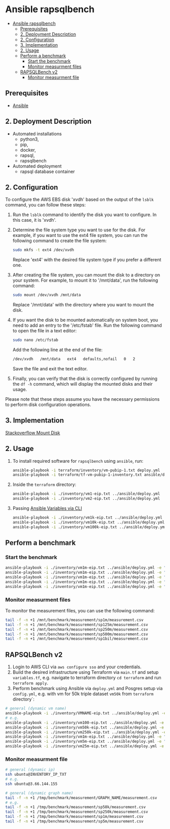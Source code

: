 # Ansible rapsqlbench

- [Ansible rapsqlbench](#ansible-rapsqlbench)
  - [Prerequisites](#prerequisites)
  - [2. Deployment Description](#2-deployment-description)
  - [2. Configuration](#2-configuration)
  - [3. Implementation](#3-implementation)
  - [2. Usage](#2-usage)
  - [Perform a benchmark](#perform-a-benchmark)
    - [Start the benchmark](#start-the-benchmark)
    - [Monitor measurment files](#monitor-measurment-files)
  - [RAPSQLBench v2](#rapsqlbench-v2)
    - [Monitor measurment file](#monitor-measurment-file)

## Prerequisites

- [Ansible](https://docs.ansible.com/ansible/latest/installation_guide/intro_installation.html#pip-install
)

## 2. Deployment Description

- Automated installations
  - python3,
  - pip,
  - docker,
  - rapsql,
  - rapsqlbench
- Automated deployment
  - rapsql database container

## 2. Configuration

To configure the AWS EBS disk 'xvdh' based on the output of the `lsblk` command, you can follow these steps:

1. Run the `lsblk` command to identify the disk you want to configure. In this case, it is 'xvdh'.

2. Determine the file system type you want to use for the disk. For example, if you want to use the ext4 file system, you can run the following command to create the file system:

   ```bash
   sudo mkfs -t ext4 /dev/xvdh
   ```

   Replace 'ext4' with the desired file system type if you prefer a different one.

3. After creating the file system, you can mount the disk to a directory on your system. For example, to mount it to '/mnt/data', run the following command:

   ```bash
   sudo mount /dev/xvdh /mnt/data
   ```

   Replace '/mnt/data' with the directory where you want to mount the disk.

4. If you want the disk to be mounted automatically on system boot, you need to add an entry to the '/etc/fstab' file. Run the following command to open the file in a text editor:

   ```bash
   sudo nano /etc/fstab
   ```

   Add the following line at the end of the file:

   ```bash
   /dev/xvdh   /mnt/data   ext4   defaults,nofail   0   2
   ```

   Save the file and exit the text editor.

5. Finally, you can verify that the disk is correctly configured by running the `df -h` command, which will display the mounted disks and their usage.

Please note that these steps assume you have the necessary permissions to perform disk configuration operations.

## 3. Implementation

[Stackoverflow Mount Disk](https://stackoverflow.com/a/69947951)

## 2. Usage

1. To install required software for `rapsqlbench` using `ansible`, run:

    ```bash
    ansible-playbook -i terraform/inventory/vm-pubip-1.txt deploy.yml
    ansible-playbook -i terraform/tf-vm-pubip-1-inventory.txt ansible/deploy.yml 
    ```

2. Inside the `terraform` directory:

    ```bash
    ansible-playbook -i ./inventory/vm1-eip.txt ../ansible/deploy.yml
    ansible-playbook -i ./inventory/vm2-eip.txt ../ansible/deploy.yml
    ```

3. Passing [Ansible Variables via CLI](https://docs.ansible.com/archive/ansible/2.4/playbooks_variables.html#passing-variables-on-the-command-line)

    ```bash
    ansible-playbook -i ./inventory/vm1k-eip.txt ../ansible/deploy.yml -e "triples=1000"
    ansible-playbook -i ./inventory/vm10k-eip.txt ../ansible/deploy.yml -e "triples=10000"
    ansible-playbook -i ./inventory/vm100k-eip.txt ../ansible/deploy.yml -e "triples=100000"
    ```

## Perform a benchmark

### Start the benchmark

```bash
ansible-playbook -i ./inventory/vm1m-eip.txt ../ansible/deploy.yml -e "graphname=sp1m triples=1000000"
ansible-playbook -i ./inventory/vm1m-eip.txt ../ansible/deploy.yml -e "graphname=sp125m triples=125000000"
ansible-playbook -i ./inventory/vm1m-eip.txt ../ansible/deploy.yml -e "graphname=sp250m triples=250000000"
ansible-playbook -i ./inventory/vm1m-eip.txt ../ansible/deploy.yml -e "graphname=sp500m triples=500000000"
ansible-playbook -i ./inventory/vm1m-eip.txt ../ansible/deploy.yml -e "graphname=sp1bil triples=1000000000"
```

### Monitor measurment files

To monitor the measurement files, you can use the following command:

```bash
tail -f -n +1 /mnt/benchmark/measurement/sp1m/measurement.csv
tail -f -n +1 /mnt/benchmark/measurement/sp125m/measurement.csv
tail -f -n +1 /mnt/benchmark/measurement/sp250m/measurement.csv
tail -f -n +1 /mnt/benchmark/measurement/sp500m/measurement.csv
tail -f -n +1 /mnt/benchmark/measurement/sp1bil/measurement.csv
```

## RAPSQLBench v2

1. Login to AWS CLI via `aws configure sso` and your credentials.
2. Build the desired infrastructure using Terraform via `main.tf` and setup `variables.tf`, e.g. navigate to terraform directory `cd terraform` and run `terraform apply`.
3. Perform benchmark using Ansible via `deploy.yml` and Posgres setup via `config.yml`, e.g. with vm for 50k triple dataset `vm50k` from `terraform` directory`:

```bash
# general (dynamic vm name)
ansible-playbook -i ./inventory/VMNAME-eip.txt ../ansible/deploy.yml -e "@../ansible/config.yml"
# e.g. 
ansible-playbook -i ./inventory/vm100-eip.txt ../ansible/deploy.yml -e "@../ansible/config.yml"
ansible-playbook -i ./inventory/vm50k-eip.txt ../ansible/deploy.yml -e "@../ansible/config.yml"
ansible-playbook -i ./inventory/vm250k-eip.txt ../ansible/deploy.yml -e "@../ansible/config.yml"
ansible-playbook -i ./inventory/vm1m-eip.txt ../ansible/deploy.yml -e "@../ansible/config.yml"
ansible-playbook -i ./inventory/vm5m-eip.txt ../ansible/deploy.yml -e "@../ansible/config.yml"
ansible-playbook -i ./inventory/vm25m-eip.txt ../ansible/deploy.yml -e "@../ansible/config.yml"
```

### Monitor measurment file

```bash
# general (dynamic ip)
ssh ubuntu@INVENTORY_IP_TXT
# e.g. 
ssh ubuntu@3.66.144.155
```

```bash
# general (dynamic graph name)
tail -f -n +1 /tmp/benchmark/measurement/GRAPH_NAME/measurement.csv
# e.g. 
tail -f -n +1 /tmp/benchmark/measurement/sp50k/measurement.csv
tail -f -n +1 /tmp/benchmark/measurement/sp250k/measurement.csv
tail -f -n +1 /tmp/benchmark/measurement/sp1m/measurement.csv
tail -f -n +1 /tmp/benchmark/measurement/sp5m/measurement.csv
```
